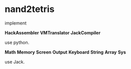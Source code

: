 # nand2tetris

implement

**HackAssembler**
**VMTranslator**
**JackCompiler**

use python.



**Math**
**Memory**
**Screen**
**Output**
**Keyboard**
**String**
**Array**
**Sys**

use Jack.